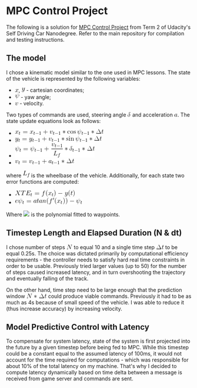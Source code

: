# MPC Control Project

The following is a solution for [MPC Control Project](https://github.com/udacity/CarND-MPC-Project) from Term 2 of Udacity's Self Driving Car Nanodegree. Refer to the main repository for compilation and testing instructions.

## The model

I chose a kinematic model similar to the one used in MPC lessons. The state of the vehicle is represented by the following variables:

- ![](img/x.gif), ![](img/y.gif) - cartesian coordinates;
- ![](img/psi.gif) - yaw angle;
- ![](img/v.gif) - velocity.

Two types of commands are used, steering angle ![](img/delta.gif) and acceleration ![](img/a.gif). The state update equations look as follows:

- ![](img/x_t.gif)
- ![](img/y_t.gif)
- ![](img/psi_t.gif)
- ![](img/v_t.gif)

where ![](img/L_f.gif) is the wheelbase of the vehicle. Additionally, for each state two error functions are computed:

- ![](img/XTE_t.gif)
- ![](img/epsi_t.gif)

Where <img src="https://latex.codecogs.com/gif.latex?f(x)" /> is the polynomial fitted to waypoints.

## Timestep Length and Elapsed Duration (N & dt)

I chose number of steps ![](img/N.gif) to equal 10 and a single time step ![](img/dt.gif) to be equal 0.25s. The choice was dictated primarily by computational efficiency requirements - the controller needs to satisfy hard real time constraints in order to be usable. Previously tried larger values (up to 50) for the number of steps caused increased latency, and in turn overshooting the trajectory and eventually falling of the track.

On the other hand, time step need to be large enough that the prediction window ![](img/Ndt.gif) could produce viable commands. Previously it had to be as much as 4s because of small speed of the vehicle. I was able to reduce it (thus increase accuracy) by increasing velocity.

## Model Predictive Control with Latency

To compensate for system latency, state of the system is first projected into the future by a given timestep before being fed to MPC. While this timestep could be a constant equal to the assumed latency of 100ms, it would not account for the time required for computations - which was responsible for about 10% of the total latency on my machine. That's why I decided to compute latency dynamically based on time delta between a message is received from game server and commands are sent.
